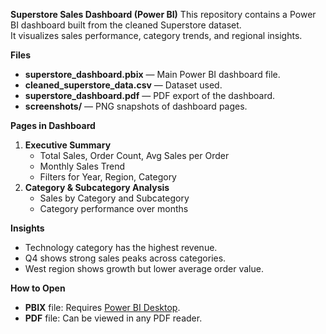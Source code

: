 **Superstore Sales Dashboard (Power BI)**
This repository contains a Power BI dashboard built from the cleaned Superstore dataset.  
It visualizes sales performance, category trends, and regional insights.

**Files**
- **superstore_dashboard.pbix** — Main Power BI dashboard file.
- **cleaned_superstore_data.csv** — Dataset used.
- **superstore_dashboard.pdf** — PDF export of the dashboard.
- **screenshots/** — PNG snapshots of dashboard pages.

**Pages in Dashboard**
1. **Executive Summary**  
   - Total Sales, Order Count, Avg Sales per Order  
   - Monthly Sales Trend  
   - Filters for Year, Region, Category  
2. **Category & Subcategory Analysis**  
   - Sales by Category and Subcategory  
   - Category performance over months

**Insights**
- Technology category has the highest revenue.
- Q4 shows strong sales peaks across categories.
- West region shows growth but lower average order value.

**How to Open**
- **PBIX** file: Requires [Power BI Desktop](https://powerbi.microsoft.com/desktop/).
- **PDF** file: Can be viewed in any PDF reader.

